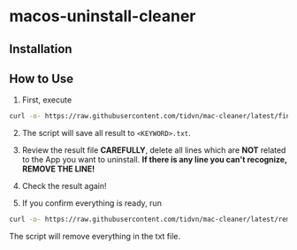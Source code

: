 # macos-uninstall-cleaner

## Installation


## How to Use

1. First, execute

```bash
curl -o- https://raw.githubusercontent.com/tidvn/mac-cleaner/latest/find.sh | bash -s <KEYWORD>
```

2. The  script will save all result to `<KEYWORD>.txt`.

3. Review the result file **CAREFULLY**, delete all lines which are **NOT** related to the App you want to uninstall. **If there is any line you can't recognize, REMOVE THE LINE!**

4. Check the result again!

5. If you confirm everything is ready, run

```bash
curl -o- https://raw.githubusercontent.com/tidvn/mac-cleaner/latest/remove.sh | bash -s <KEYWORD>.txt
```

The  script will remove everything in the txt file.

